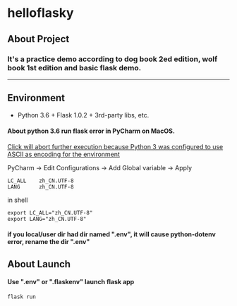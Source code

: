 # helloflasky
## About Project
### It's a practice demo according to dog book 2ed edition, wolf book 1st edition and basic flask demo.

---

## Environment
* Python 3.6 + Flask 1.0.2 + 3rd-party libs, etc.


#### About python 3.6 run flask error in PyCharm on MacOS.

[Click will abort further execution because Python 3 was configured to use ASCII as encoding for the environment](https://stackoverflow.com/questions/36651680/click-will-abort-further-execution-because-python-3-was-configured-to-use-ascii)

PyCharm -> Edit Configurations -> Add Global variable -> Apply
```shell
LC_ALL    zh_CN.UTF-8
LANG      zh_CN.UTF-8
```

in shell
```shell
export LC_ALL="zh_CN.UTF-8"
export LANG="zh_CN.UTF-8"
```
#### if you local/user dir had dir named ".env", it will cause python-dotenv error, rename the dir ".env"

## About Launch 
#### Use ".env" or ".flaskenv" launch flask app
```python
flask run
```